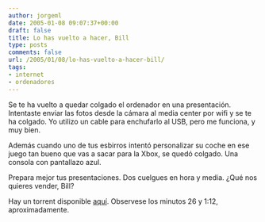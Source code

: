 ```yaml
---
author: jorgeml
date: 2005-01-08 09:07:37+00:00
draft: false
title: Lo has vuelto a hacer, Bill
type: posts
comments: false
url: /2005/01/08/lo-has-vuelto-a-hacer-bill/
tags:
- internet
- ordenadores
---
```


Se te ha vuelto a quedar colgado el ordenador en una presentación. Intentaste enviar las fotos desde la cámara al media center por wifi y se te ha colgado. Yo utilizo un cable para enchufarlo al USB, pero me funciona, y muy bien.

Además cuando uno de tus esbirros intentó personalizar su coche en ese juego tan bueno que vas a sacar para la Xbox, se quedó colgado. Una consola con pantallazo azul.

Prepara mejor tus presentaciones. Dos cuelgues en hora y media. ¿Qué nos quieres vender, Bill?

Hay un torrent disponible [aquí](http://matta.nordstrom.fi/blog/2005/01/microsoft-at-ces-2005.html). Observese los minutos 26 y 1:12, aproximadamente.

